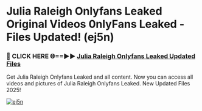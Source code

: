 # Julia Raleigh Onlyfans Leaked Original Videos 0nlyFans Leaked - Files Updated! (ej5n)

<h3>🔴 CLICK HERE 🌐==►► <a href="https://tinyurl.com/2jnfzry5" rel="nofollow">Julia Raleigh Onlyfans Leaked Updated Files</a></h3>

Get Julia Raleigh Onlyfans Leaked and all content. Now you can access all videos and pictures of Julia Raleigh Onlyfans Leaked. New Updated Files 2025!

[![ej5n](https://i.imgur.com/GyGTBgg.gif)](https://tinyurl.com/2jnfzry5)
